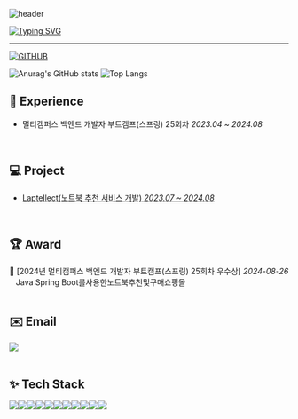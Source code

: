 ![header](https://capsule-render.vercel.app/api?type=waving&color=6994CDEE&text=&animation=twinkling&height=80)

[![Typing SVG](https://readme-typing-svg.demolab.com?font=Alkatra&weight=500&size=45&duration=4000&pause=3&color=6994CDEE&center=false&vCenter=false&multiline=true&repeat=true&width=1000&height=100&lines=Welcome+to+Kang-seok+GitHub!👋)](https://git.io/typing-svg)
 
<div align="left">
 
 ---
     
[![GITHUB](https://hits.seeyoufarm.com/api/count/incr/badge.svg?url=https%3A%2F%2Fgithub.com%2Fcpfur18&count_bg=%2338A7DE&title_bg=%232F2E2E&icon=github.svg&icon_color=%23FFFFFF&title=GITHUB&edge_flat=false)](https://github.com/cpfur18)

![Anurag's GitHub stats](https://github-readme-stats.vercel.app/api?username=cpfur18&show_icons=true&theme=dark) ![Top Langs](https://github-readme-stats.vercel.app/api/top-langs/?username=cpfur18&layout=compact)

## 📄 Experience
- 멀티캠퍼스 백엔드 개발자 부트캠프(스프링) 25회차 _2023.04 ~ 2024.08_
<br>

## 💻 Project
- <a href="https://github.com/MultiItFinalProject4Team/Laptellect">Laptellect(노트북 추천 서비스 개발) _2023.07 ~ 2024.08_</a>
<br>

## 🏆 Award
🥈 [2024년 멀티캠퍼스 백엔드 개발자 부트캠프(스프링) 25회차 우수상] _2024-08-26_
<br> &nbsp; &nbsp;Java Spring Boot를사용한노트북추천및구매쇼핑몰
<br><br>


## ✉️ Email
<div style="display:flex; flex-direction:row;">
    <a href="mailto:cpfur18@gmail.com">
        <img src="https://img.shields.io/badge/Gmail-EA4335?style=for-the-badge&logo=Gmail&logoColor=white"> 
    </a>
</div>
<br>

## ✨ Tech Stack
<div style="display:flex; flex-direction:row;">
    <img src="https://img.shields.io/badge/java-007396?style=for-the-badge&logo=java&logoColor=white"> 
    <img src="https://img.shields.io/badge/Spring Boot-6DB33F?style=for-the-badge&logo=spring boot&logoColor=white"> 
    <!--<img src="https://img.shields.io/badge/Gradle-02303A?style=for-the-badge&logo=gradle&logoColor=white"> -->
    <img src="https://img.shields.io/badge/mysql-4479A1?style=for-the-badge&logo=mysql&logoColor=white"> 
    <br>
    <img src="https://img.shields.io/badge/apache tomcat-F8DC75?style=for-the-badge&logo=apachetomcat&logoColor=black">
    <img src="https://img.shields.io/badge/Amazon AWS-232F3E?style=for-the-badge&logo=amazon aws&logoColor=white"> 
    <img src="https://img.shields.io/badge/Amazon EC2-FF9900?style=for-the-badge&logo=amazon ec2&logoColor=white"> 
    <img src="https://img.shields.io/badge/Amazon RDS-527FFF?style=for-the-badge&logo=amazon rds&logoColor=white">
    <br>
    <img src="https://img.shields.io/badge/html5-E34F26?style=flat-square&logo=html5&logoColor=white"> 
    <img src="https://img.shields.io/badge/css-1572B6?style=flat-square&logo=css3&logoColor=white"> 
    <img src="https://img.shields.io/badge/javascript-F7DF1E?style=flat-square&logo=javascript&logoColor=black"> 
    <img src="https://img.shields.io/badge/bootstrap-7952B3?style=flat-square&logo=bootstrap&logoColor=white">
    <br>
</div><br>
<br>
</div>
